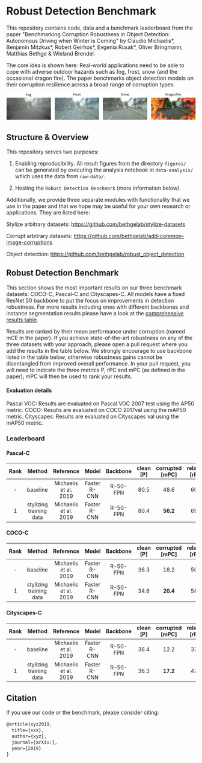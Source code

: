 # Robust Detection Benchmark

This repository contains code, data and a benchmark leaderboard from the paper "Benchmarking Corruption Robustness in Object Detection: Autonomous Driving when Winter is Coming" by Claudio Michaelis\*, Benjamin Mitzkus\*, Robert Geirhos\*, Evgenia Rusak\*, Oliver Bringmann, Matthias Bethge & Wieland Brendel.

The core idea is shown here: Real-world applications need to be able to cope with adverse outdoor hazards such as fog, frost, snow (and the occasional dragon fire). The paper benchmarks object detection models on their corruption resilience across a broad range of corruption types.

![traffic hazards](./figures/introduction/traffic_hazards.png)

## Structure & Overview

This repository serves two purposes:

1. Enabling reproducibility. All result figures from the directory ``figures/`` can be generated by executing the analysis notebook in ``data-analysis/`` which uses the data from ``raw-data/``.

2. Hosting the ``Robust Detection Benchmark`` (more information below).

Additionally, we provide three separate modules with functionality that we use in the paper and that we hope may be useful for your own research or applications. They are listed here:

Stylize arbitrary datasets:
https://github.com/bethgelab/stylize-datasets

Corrupt arbitrary datasets:
https://github.com/bethgelab/add-common-image-corruptions

Object detection:
https://github.com/bethgelab/robust_object_detection


## Robust Detection Benchmark

This section shows the most important results on our three benchmark datasets: 
COCO-C, Pascal-C and Cityscapes-C. All models have a fixed ResNet 50 backbone to put the focus on improvements in detection robustness. For more results including ones with different backbones and instance segmentation results please have a look at the [comprehensive results table](TABLE.md).

Results are ranked by their mean performance under corruption (named mCE in the paper). If you achieve state-of-the-art robustness on any of the three datasets with your approach, please open a pull request where you add the results in the table below. We strongly encourage to use backbone listed in the table below, otherwise robustness gains cannot be disentangled from improved overall performance. In your pull request, you will need to indicate the three metrics P, rPC and mPC (as defined in the paper); mPC will then be used to rank your results.


#### Evaluation details

Pascal VOC: Results are evaluated on Pascal VOC 2007 test using the AP50 metric.
COCO: Results are evaluated on COCO 2017val using the mAP50 metric.
Cityscapes: Results are evaluated on Cityscapes val using the mAP50 metric.

### Leaderboard


#### Pascal-C 

Rank | Method | Reference | Model  | Backbone  | clean \[P\] | corrupted \[mPC\] | relative \[rPC\] |
:-----:|:-----:|:-----:|:-----:|:---------:|:---------:|:--------------:|:-----:|
\- | baseline                      | Michaelis et al. 2019 | Faster R-CNN | R-50-FPN | 80.5 | 48.6         | 60.4  |
1 |stylizing training data | Michaelis et al. 2019 | Faster R-CNN | R-50-FPN | 80.4 | **56.2** | 69.9 |


#### COCO-C

Rank | Method | Reference | Model  | Backbone  | clean \[P\] | corrupted \[mPC\] | relative \[rPC\] |
:-----:|:-----:|:-----:|:-----:|:---------:|:---------:|:--------------:|:-----:|
\- | baseline                      | Michaelis et al. 2019 | Faster R-CNN | R-50-FPN | 36.3 | 18.2         | 50.2  |
1 |stylizing training data | Michaelis et al. 2019 | Faster R-CNN | R-50-FPN | 34.6 | **20.4** | 58.9 |

#### Cityscapes-C

Rank | Method | Reference | Model  | Backbone  | clean \[P\] | corrupted \[mPC\] | relative \[rPC\] |
:-----:|:-----:|:-----:|:-----:|:---------:|:---------:|:--------------:|:-----:|
\- | baseline                      | Michaelis et al. 2019 | Faster R-CNN | R-50-FPN | 36.4 | 12.2         | 33.4  |
1 |stylizing training data | Michaelis et al. 2019 | Faster R-CNN | R-50-FPN | 36.3 | **17.2** | 47.4 |

## Citation

If you use our code or the benchmark, please consider citing:
```
@article{xyz2019,
  title={xxx},
  author={xyz},
  journal={arXiv:},
  year={2019}
}
```
